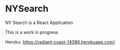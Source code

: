 # NYSearch

NY Search is a React Application

This is a work in progress

Heroku: 
https://radiant-coast-14086.herokuapp.com/


